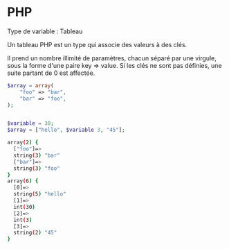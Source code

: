 # PHP
Type de variable : Tableau

Un tableau PHP est un type qui associe des valeurs à des clés.

Il prend un nombre illimité de paramètres, chacun séparé par une virgule, sous la forme d'une paire key => value. Si les clés ne sont pas définies, une suite partant de 0 est affectée.


<div grid="~ cols-2 gap-2" m="-t-2"><div>

```php
$array = array(
    "foo" => "bar",
    "bar" => "foo",
);


$variable = 30;
$array = ["hello", $variable 3, "45"];
```

</div><div>

```bash
array(2) {
  ["foo"]=>
  string(3) "bar"
  ["bar"]=>
  string(3) "foo"
}
array(6) {
  [0]=>
  string(5) "hello"
  [1]=>
  int(30)
  [2]=>
  int(3)
  [3]=>
  string(2) "45"
}
```

</div></div>